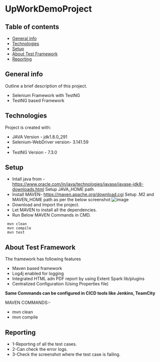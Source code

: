 # UpWorkDemoProject
## Table of contents
* [General info](#general-info)
* [Technologies](#technologies)
* [Setup](#setup)
* [About Test Framework](#about-test-framework)
* [Reporting](#reporting)

## General info
 Outline a brief description of this project.
- Selenium Framework with TestNG
- TestNG based Framework

	
## Technologies
Project is created with:
* JAVA Version - jdk1.8.0_291
* Selenium-WebDriver version- 3.141.59
* 
* TestNG Version - 7.3.0

## Setup
- Intall java from - https://www.oracle.com/in/java/technologies/javase/javase-jdk8-downloads.html
Setup JAVA_HOME path
- Install MAVEN- https://maven.apache.org/download.cgi
Setup .M2 and MAVEN_HOME path as per the below screenshot
![image](https://user-images.githubusercontent.com/88622330/128636681-414f6dab-7205-4725-97be-b94fe36d5864.png)
- Download and Import the project.
- Let MAVEN to install all the dependencies.
- Run Below MAVEN Commands in CMD.

```
 mvn clean
 mvn compile
 mvn test
  ``` 
	
## About Test Framework
The framework has following features

* Maven based framework
* Log4j enabled for logging
* Integrated HTML adn PDF report by using Extent Spark lib/plugins
* Centralized Configuration (Using Properties file)

**Same Commands can be configured in CICD tools like Jenkins, TeamCity**

MAVEN COMMANDS:-

* mvn clean
* mvn compile

## Reporting
	
 * 1-Reporting of all the test cases.
 * 2-Can check the error logs.
 * 3-Check the screenshot where the test case is failing.
  
  



```
